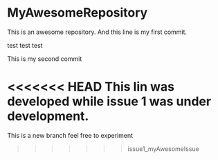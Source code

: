 # MyAwesomeRepository
This is an awesome repository.
And this line is my first commit.

test test test

This is my second commit

<<<<<<< HEAD
This lin was developed while issue 1 was under development.
=======
This is a new branch feel free to experiment
>>>>>>> issue1_myAwesomeIssue
